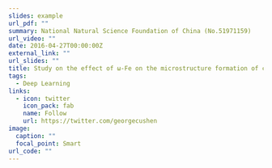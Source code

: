 ```yaml
---
slides: example
url_pdf: ""
summary: National Natural Science Foundation of China (No.51971159)
url_video: ""
date: 2016-04-27T00:00:00Z
external_link: ""
url_slides: ""
title: Study on the effect of ω-Fe on the microstructure formation of carbon steel
tags:
  - Deep Learning
links:
  - icon: twitter
    icon_pack: fab
    name: Follow
    url: https://twitter.com/georgecushen
image:
  caption: ""
  focal_point: Smart
url_code: ""
---
```

